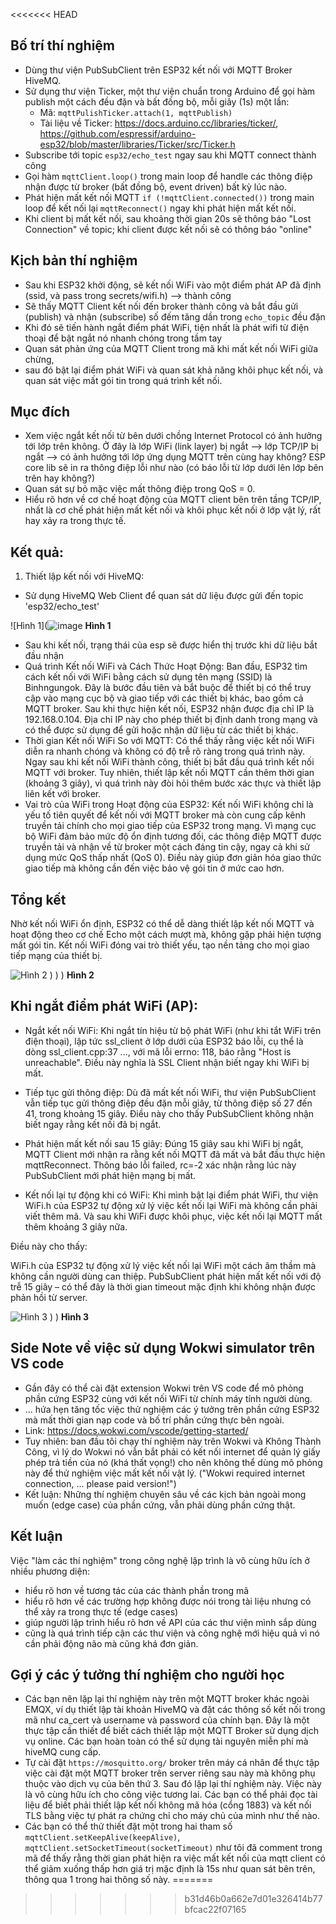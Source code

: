 <<<<<<< HEAD
## Bố trí thí nghiệm 

- Dùng thư viện PubSubClient trên ESP32 kết nối với MQTT Broker HiveMQ.
- Sử dụng thư viện Ticker, một thư viện chuẩn trong Arduino để gọi hàm publish một cách đều đặn và bất đồng bộ, mỗi giây (1s) một lần:
    + Mã: `mqttPulishTicker.attach(1, mqttPublish)`
    + Tài liệu về Ticker: https://docs.arduino.cc/libraries/ticker/, https://github.com/espressif/arduino-esp32/blob/master/libraries/Ticker/src/Ticker.h 
- Subscribe tới topic `esp32/echo_test` ngay sau khi MQTT connect thành công
- Gọi hàm `mqttClient.loop()` trong main loop để handle các thông điệp nhận được từ broker (bất đồng bộ, event driven) bất kỳ lúc nào. 
- Phát hiện mất kết nối MQTT `if (!mqttClient.connected())` trong main loop để kết nối lại `mqttReconnect()` ngay khi phát hiện mất kết nối.
- Khi client bị mất kết nối, sau khoảng thời gian 20s sẽ thông báo "Lost Connection" về topic; khi client được kết nối sẽ có thông báo "online"

## Kịch bản thí nghiệm

- Sau khi ESP32 khởi động, sẽ kết nối WiFi vào một điểm phát AP đã định (ssid, và pass trong secrets/wifi.h) --> thành công
- Sẽ thấy MQTT Client kết nối đến broker thành công và bắt đầu gửi (publish) và nhận (subscribe) số đếm tăng dần trong `echo_topic` đều đặn
- Khi đó sẽ tiến hành ngắt điểm phát WiFi, tiện nhất là phát wifi từ điện thoại để bật ngắt nó nhanh chóng trong tầm tay
- Quan sát phản ứng của MQTT Client trong mã khi mất kết nối WiFi giữa chừng, 
- sau đó bật lại điểm phát WiFi và quan sát khả năng khôi phục kết nối, và quan sát việc mất gói tin trong quá trình kết nối.

## Mục đích 
- Xem việc ngắt kết nối từ bên dưới chồng Internet Protocol có ảnh hưởng tới lớp trên không. Ở đây là lớp WiFi (link layer) bị ngắt --> lớp TCP/IP bị ngắt --> có ảnh hưởng tới lớp ứng dụng MQTT trên cùng hay không? ESP core lib sẽ in ra thông điệp lỗi như nào (có báo lỗi từ lớp dưới lên lớp bên trên hay không?)
- Quan sát sự bỏ mặc việc mất thông điệp trong QoS = 0. 
- Hiểu rõ hơn về cơ chế hoạt động của MQTT client bên trên tầng TCP/IP, nhất là cơ chế phát hiện mất kết nối và khôi phục kết nối ở lớp vật lý, rất hay xảy ra trong thực tế.

## Kết quả:
1. Thiết lập kết nối với HiveMQ:
- Sử dụng HiveMQ Web Client để quan sát dữ liệu được gửi đến topic 'esp32/echo_test'

![Hình 1](![image](https://github.com/user-attachments/assets/46012d87-bb58-45cb-a733-4a573d743347)
**Hình 1**

- Sau khi kết nối, trạng thái của esp sẽ được hiển thị trước khi dữ liệu bắt đầu nhận
- Quá trình Kết nối WiFi và Cách Thức Hoạt Động:
    Ban đầu, ESP32 tìm cách kết nối với WiFi bằng cách sử dụng tên mạng (SSID) là Binhngungok. Đây là bước đầu tiên và bắt buộc để thiết bị có thể truy cập vào mạng cục bộ và giao tiếp với các thiết bị khác, bao gồm cả MQTT broker.
    Sau khi thực hiện kết nối, ESP32 nhận được địa chỉ IP là 192.168.0.104. Địa chỉ IP này cho phép thiết bị định danh trong mạng và có thể được sử dụng để gửi hoặc nhận dữ liệu từ các thiết bị khác.
- Thời gian Kết nối WiFi So với MQTT:
    Có thể thấy rằng việc kết nối WiFi diễn ra nhanh chóng và không có độ trễ rõ ràng trong quá trình này.
    Ngay sau khi kết nối WiFi thành công, thiết bị bắt đầu quá trình kết nối MQTT với broker. Tuy nhiên, thiết lập kết nối MQTT cần thêm thời gian (khoảng 3 giây), vì quá trình này đòi hỏi thêm bước xác thực và thiết lập liên kết với broker.
- Vai trò của WiFi trong Hoạt động của ESP32:
Kết nối WiFi không chỉ là yếu tố tiên quyết để kết nối với MQTT broker mà còn cung cấp kênh truyền tải chính cho mọi giao tiếp của ESP32 trong mạng.
Vì mạng cục bộ WiFi đảm bảo mức độ ổn định tương đối, các thông điệp MQTT được truyền tải và nhận về từ broker một cách đáng tin cậy, ngay cả khi sử dụng mức QoS thấp nhất (QoS 0). Điều này giúp đơn giản hóa giao thức giao tiếp mà không cần đến việc bảo vệ gói tin ở mức cao hơn.
## Tổng kết
Nhờ kết nối WiFi ổn định, ESP32 có thể dễ dàng thiết lập kết nối MQTT và hoạt động theo cơ chế Echo một cách mượt mà, không gặp phải hiện tượng mất gói tin. Kết nối WiFi đóng vai trò thiết yếu, tạo nền tảng cho mọi giao tiếp mạng của thiết bị.


![Hình 2](https://github.com/user-attachments/assets/e8bea639-2d83-495e-9265-b881e7f8a8f6)
)
)
)
**Hình 2**

## Khi ngắt điểm phát WiFi (AP):
- Ngắt kết nối WiFi: Khi ngắt tín hiệu từ bộ phát WiFi (như khi tắt WiFi trên điện thoại), lập tức ssl_client ở lớp dưới của ESP32 báo lỗi, cụ thể là dòng ssl_client.cpp:37 ..., với mã lỗi errno: 118, báo rằng "Host is unreachable". Điều này nghĩa là SSL Client nhận biết ngay khi WiFi bị mất.

- Tiếp tục gửi thông điệp: Dù đã mất kết nối WiFi, thư viện PubSubClient vẫn tiếp tục gửi thông điệp đều đặn mỗi giây, từ thông điệp số 27 đến 41, trong khoảng 15 giây. Điều này cho thấy PubSubClient không nhận biết ngay rằng kết nối đã bị ngắt.

- Phát hiện mất kết nối sau 15 giây: Đúng 15 giây sau khi WiFi bị ngắt, MQTT Client mới nhận ra rằng kết nối MQTT đã mất và bắt đầu thực hiện mqttReconnect. Thông báo lỗi failed, rc=-2 xác nhận rằng lúc này PubSubClient mới phát hiện mạng bị mất.

- Kết nối lại tự động khi có WiFi: Khi mình bật lại điểm phát WiFi, thư viện WiFi.h của ESP32 tự động xử lý việc kết nối lại WiFi mà không cần phải viết thêm mã. Và sau khi WiFi được khôi phục, việc kết nối lại MQTT mất thêm khoảng 3 giây nữa.

Điều này cho thấy:

WiFi.h của ESP32 tự động xử lý việc kết nối lại WiFi một cách âm thầm mà không cần người dùng can thiệp.
PubSubClient phát hiện mất kết nối với độ trễ 15 giây – có thể đây là thời gian timeout mặc định khi không nhận được phản hồi từ server.

![Hình 3](https://github.com/user-attachments/assets/c33bc2d3-4071-40bc-ba89-c6e6fa69c665)
)
)
**Hình 3**

## Side Note về việc sử dụng Wokwi simulator trên VS code

- Gần đây có thể cài đặt extension Wokwi trên VS code để mô phỏng phần cứng ESP32 cùng với kết nối WiFi từ chính máy tính người dùng. 
- ... hứa hẹn tăng tốc việc thử nghiệm các ý tưởng trên phần cứng ESP32 mà mất thời gian nạp code và bố trí phần cứng thực bên ngoài. 
- Link: https://docs.wokwi.com/vscode/getting-started/ 
- Tuy nhiên: ban đầu tôi chạy thí nghiệm này trên Wokwi và Không Thành Công, vì lý do Wokwi nó vẫn bắt phải có kết nối internet để quản lý giấy phép trả tiền của nó (khá thất vọng!) cho nên không thể dùng mô phỏng này để thử nghiệm việc mất kết nối vật lý. ("Wokwi required internet connection, ... please paid version!")
- Kết luận: Những thí nghiệm chuyên sâu về các kịch bản ngoài mong muốn (edge case) của phần cứng, vẫn phải dùng phần cứng thật. 

## Kết luận 

Việc "làm các thí nghiệm" trong công nghệ lập trình là vô cùng hữu ích ở nhiều phương diện:

- hiểu rõ hơn về tương tác của các thành phần trong mã
- hiểu rõ hơn về các trường hợp không được nói trong tài liệu nhưng có thể xảy ra trong thực tế (edge cases)
- giúp người lập trình hiểu rõ hơn về API của các thư viện mình sắp dùng 
- cũng là quá trình tiếp cận các thư viện và công nghệ mới hiệu quả vì nó cần phải động não mà cũng khá đơn giản.

## Gợi ý các ý tưởng thí nghiệm cho người học 

- Các bạn nên lặp lại thí nghiệm này trên một MQTT broker khác ngoài EMQX, ví dụ thiết lập tài khoản HiveMQ và đặt các thông số kết nối trong mã như ca_cert và username và password của chính bạn. Đây là một thực tập cần thiết để biết cách thiết lập một MQTT Broker sử dụng dịch vụ online. Các bạn hoàn toàn có thể sử dụng tài nguyên miễn phí mà hiveMQ cung cấp. 
- Tự cài đặt `https://mosquitto.org/` broker trên máy cá nhân để thực tập việc cài đặt một MQTT broker trên server riêng sau này mà không phụ thuộc vào dịch vụ của bên thứ 3. Sau đó lặp lại thí nghiệm này. Việc này là vô cùng hữu ích cho công việc tương lai. Các bạn có thể phải đọc tài liệu để biết phải thiết lập kết nối không mã hóa (cổng 1883) và kết nối TLS bằng việc tự phát ra chứng chỉ cho máy chủ của mình như thế nào.
- Các bạn có thể thử thiết đặt một trong hai tham số `mqttClient.setKeepAlive(keepAlive)`, `mqttClient.setSocketTimeout(socketTimeout)` như tôi đã comment trong mã để thấy rằng thời gian phát hiện ra việc mất kết nối của mqtt client có thể giảm xuống thấp hơn giá trị mặc định là 15s như quan sát bên trên, thông qua 1 trong hai thông số này. 
=======

>>>>>>> b31d46b0a662e7d01e326414b77bfcac22f07165
